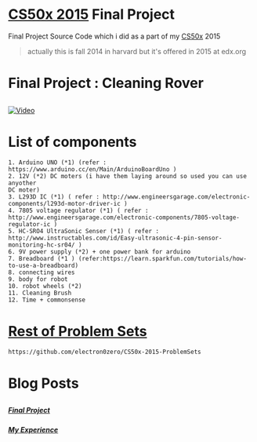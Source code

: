 # [CS50x 2015] Final Project

Final Project Source Code which i did as a part of my [CS50x] 2015 
>actually this is fall 2014 in harvard but it's offered in 2015 at edx.org

# Final Project : Cleaning Rover
##
[![Video](http://img.youtube.com/vi/oftwGvL6mo0/0.jpg)](https://www.youtube.com/watch?v=oftwGvL6mo0 "Video")
##

# List of components
    1. Arduino UNO (*1) (refer : https://www.arduino.cc/en/Main/ArduinoBoardUno )
    2. 12V (*2) DC moters (i have them laying around so used you can use anyother
    DC moter)
    3. L293D IC (*1) ( refer : http://www.engineersgarage.com/electronic-components/l293d-motor-driver-ic )
    4. 7805 voltage regulator (*1) ( refer : http://www.engineersgarage.com/electronic-components/7805-voltage-regulator-ic )
    5. HC-SRO4 UltraSonic Senser (*1) ( refer : http://www.instructables.com/id/Easy-ultrasonic-4-pin-sensor-monitoring-hc-sr04/ )
    6. 9V power supply (*2) + one power bank for arduino
    7. Breadboard (*1 ) (refer:https://learn.sparkfun.com/tutorials/how-to-use-a-breadboard)
    8. connecting wires
    9. body for robot
    10. robot wheels (*2)
    11. Cleaning Brush
    12. Time + commonsense
##
# [Rest of Problem Sets]
    https://github.com/electron0zero/CS50x-2015-ProblemSets
##
# Blog Posts
##
##### [Final Project]
##### [My Experience]
   
   [My Experience]:<https://electron0zero.wordpress.com/2015/11/02/my-experience-with-mooc-and-online-learning/>    
   [Final Project]:<https://electron0zero.wordpress.com/2015/11/26/cs50-final-project/>
   [CS50x]:<https://www.edx.org/course/introduction-computer-science-harvardx-cs50x>
   [CS50x 2015]:<http://cs50.tv/2014/fall/>
   [Rest of Problem Sets]:<https://github.com/electron0zero/CS50x-2015-ProblemSets>
